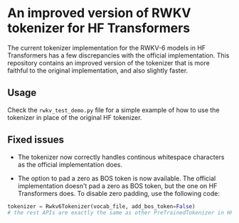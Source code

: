 # An improved version of RWKV tokenizer for HF Transformers

The current tokenizer implementation for the RWKV-6 models in HF Transformers has a few discrepancies with the official implementation. This repository contains an improved version of the tokenizer that is more faithful to the original implementation, and also slightly faster.

## Usage

Check the `rwkv_test_demo.py` file for a simple example of how to use the tokenizer in place of the original HF tokenizer.

## Fixed issues

- The tokenizer now correctly handles continous whitespace characters as the official implementation does.

- The option to pad a zero as BOS token is now available. The official implementation doesn't pad a zero as BOS token, but the one on HF Transformers does. To disable zero padding, use the following code:

```python
tokenizer = Rwkv6Tokenizer(vocab_file, add_bos_token=False)
# the rest APIs are exactly the same as other PreTrainedTokenizer in HF Transformers
```